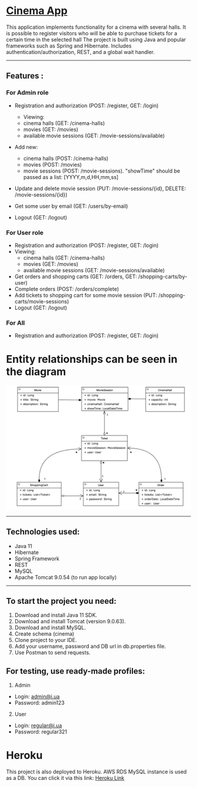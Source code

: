 # [Cinema App](http://dibrov-cinema-app.herokuapp.com/login)
This application implements functionality for a cinema with several halls.
It is possible to register visitors who will be able to purchase tickets for a certain time in the selected hall
The project is built using Java and popular frameworks such as Spring and Hibernate.
Includes authentication/authorization, REST, and a global wait handler.

---
## Features :

### For Admin role

- Registration and authorization (POST: /register, GET: /login)

    - Viewing:
    - cinema halls (GET: /cinema-halls)
    - movies (GET: /movies)
    - available movie sessions (GET: /movie-sessions/available)
- Add new:
    - cinema halls (POST: /cinema-halls)
    - movies (POST: /movies)
    - movie sessions (POST: /movie-sessions). "showTime" should be passed as a list: [YYYY,m,d,HH,mm,ss]
- Update and delete movie session (PUT: /movie-sessions/{id}, DELETE: /movie-sessions/{id})
- Get some user by email (GET: /users/by-email)
- Logout (GET: /logout)
### For User role
- Registration and authorization (POST: /register, GET: /login)
- Viewing:
    - cinema halls (GET: /cinema-halls)
    - movies (GET: /movies)
    - available movie sessions (GET: /movie-sessions/available)
- Get orders and shopping carts (GET: /orders, GET: /shopping-carts/by-user)
- Complete orders (POST: /orders/complete)
- Add tickets to shopping cart for some movie session (PUT: /shopping-carts/movie-sessions)
- Logout (GET: /logout)
### For All
- Registration and authorization (POST: /register, GET: /login)

# Entity relationships can be seen in the diagram
![Entity relationships can be seen in the diagram](Spring_Cinema_Uml.png)

---

## Technologies used:
- Java 11
- Hibernate
- Spring Framework
- REST
- MySQL
- Apache Tomcat 9.0.54 (to run app locally)

---

## To start the project you need:

1. Download and install Java 11 SDK.
2. Download and install Tomcat (version 9.0.63).
3. Download and install MySQL.
4. Create schema (cinema)
5. Clone project to your IDE.
6. Add your username, password and DB url in db.properties file.
7. Use Postman to send requests.

## For testing, use ready-made profiles:
1. Admin
- Login: admin@i.ua
- Password: admin123
2. User
- Login: regular@i.ua
- Password: regular321

# Heroku

This project is also deployed to Heroku. AWS RDS MySQL instance is used as a DB. You can click it via this link:
[Heroku Link](http://dibrov-cinema-app.herokuapp.com/login)
